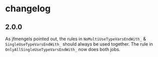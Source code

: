 # changelog

## 2.0.0

As jfmengels pointed out, the rules in `NoMultiUseTypeVarsEndWith_` & `SingleUseTypeVarsEndWith_` should always be used together.
The rule in `OnlyAllSingleUseTypeVarsEndWith_` now does both jobs.
